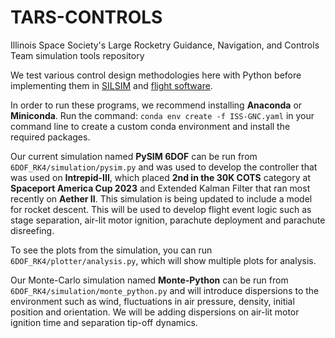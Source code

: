 # TARS-CONTROLS
Illinois Space Society's Large Rocketry Guidance, Navigation, and Controls Team simulation tools repository

We test various control design methodologies here with Python before implementing them in [SILSIM](https://github.com/ISSUIUC/ISS_SILSIM) and [flight software](https://github.com/ISSUIUC/MIDAS-Software).

In order to run these programs, we recommend installing **Anaconda** or **Miniconda**. Run the command: `conda env create -f ISS-GNC.yaml` in your command line to create a custom conda environment and install the required packages.

Our current simulation named **PySIM 6DOF** can be run from `6DOF_RK4/simulation/pysim.py` and was used to develop the controller that was used on **Intrepid-III**, which placed **2nd in the 30K COTS** category at **Spaceport America Cup 2023** and Extended Kalman Filter that ran most recently on **Aether II**. This simulation is being updated to include a model for rocket descent. This will be used to develop flight event logic such as stage separation, air-lit motor ignition, parachute deployment and parachute disreefing.

To see the plots from the simulation, you can run `6DOF_RK4/plotter/analysis.py`, which will show multiple plots for analysis. 

Our Monte-Carlo simulation named **Monte-Python** can be run from `6DOF_RK4/simulation/monte_python.py` and will introduce dispersions to the environment such as wind, fluctuations in air pressure, density, initial position and orientation. We will be adding dispersions on air-lit motor ignition time and separation tip-off dynamics.
